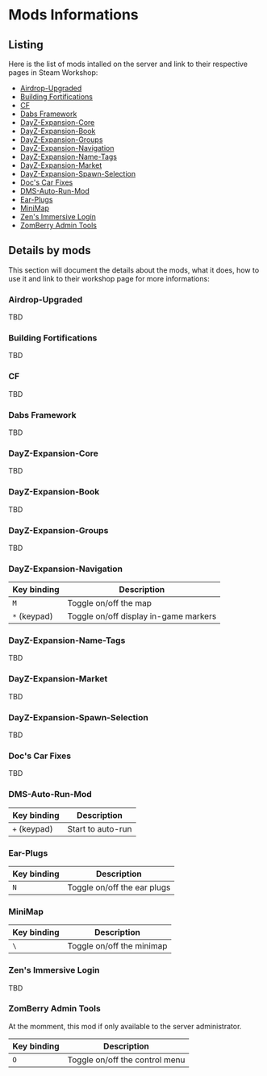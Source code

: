 # Mods Informations

## Listing

Here is the list of mods intalled on the server and link to their respective pages in Steam Workshop:

* [Airdrop-Upgraded](https://steamcommunity.com/sharedfiles/filedetails/?id=1870524790)
* [Building Fortifications](https://steamcommunity.com/sharedfiles/filedetails/?id=2670506982)
* [CF](https://steamcommunity.com/sharedfiles/filedetails/?id=1559212036)
* [Dabs Framework](https://steamcommunity.com/sharedfiles/filedetails/?id=2545327648)
* [DayZ-Expansion-Core](https://steamcommunity.com/sharedfiles/filedetails/?id=2291785308)
* [DayZ-Expansion-Book](https://steamcommunity.com/sharedfiles/filedetails/?id=2572324799)
* [DayZ-Expansion-Groups](https://steamcommunity.com/sharedfiles/filedetails/?id=2792983364)
* [DayZ-Expansion-Navigation](https://steamcommunity.com/sharedfiles/filedetails/?id=2792984722)
* [DayZ-Expansion-Name-Tags](https://steamcommunity.com/sharedfiles/filedetails/?id=2576460232)
* [DayZ-Expansion-Market](https://steamcommunity.com/sharedfiles/filedetails/?id=2572328470)
* [DayZ-Expansion-Spawn-Selection](https://steamcommunity.com/sharedfiles/filedetails/?id=2804241648)
* [Doc's Car Fixes](https://steamcommunity.com/sharedfiles/filedetails/?id=2886222035)
* [DMS-Auto-Run-Mod](https://steamcommunity.com/sharedfiles/filedetails/?id=2518247321)
* [Ear-Plugs](https://steamcommunity.com/sharedfiles/filedetails/?id=1819514788)
* [MiniMap](https://steamcommunity.com/sharedfiles/filedetails/?id=2381686295)
* [Zen's Immersive Login](https://steamcommunity.com/sharedfiles/filedetails/?id=2924719512)
* [ZomBerry Admin Tools](https://steamcommunity.com/sharedfiles/filedetails/?id=1582756848)

## Details by mods

This section will document the details about the mods, what it does, how to use it and link to their workshop page for more informations:

### Airdrop-Upgraded

TBD

### Building Fortifications

TBD

### CF

TBD

### Dabs Framework

TBD

### DayZ-Expansion-Core

TBD

### DayZ-Expansion-Book

TBD

### DayZ-Expansion-Groups

TBD

### DayZ-Expansion-Navigation

| Key binding | Description |
|-------------|-------------|
| `M`         | Toggle on/off the map |
| `*` (keypad)| Toggle on/off display in-game markers |

### DayZ-Expansion-Name-Tags

TBD

### DayZ-Expansion-Market

TBD

### DayZ-Expansion-Spawn-Selection

TBD

### Doc's Car Fixes

TBD

### DMS-Auto-Run-Mod

| Key binding | Description |
|-------------|-------------|
| `+` (keypad)| Start to auto-run |

### Ear-Plugs

| Key binding | Description |
|-------------|-------------|
| `N`         | Toggle on/off the ear plugs |

### MiniMap

| Key binding | Description |
|-------------|-------------|
| `\`         | Toggle on/off the minimap |

### Zen's Immersive Login

TBD

### ZomBerry Admin Tools

At the momment, this mod if only available to the server administrator.

| Key binding | Description |
|-------------|-------------|
| `O`         | Toggle on/off the control menu |

